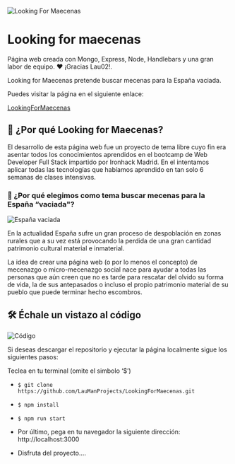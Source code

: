 ![Looking For Maecenas](https://res.cloudinary.com/dagreomkt/image/upload/v1585077747/Captura_de_pantalla_2020-03-24_a_las_20.20.28_traz2e.png "Looking For Maecenas")
# Looking for maecenas

Página web creada con Mongo, Express, Node, Handlebars y una gran labor de equipo. ❤️ ¡Gracias Lau02!. 

Looking for Maecenas pretende buscar mecenas para la España vaciada.

Puedes visitar la página en el siguiente enlace:

[LookingForMaecenas](https://lookingformaecenas.herokuapp.com/ "LookingForMaecenas")

## 🤩 ¿Por qué Looking for Maecenas?

El desarrollo de esta página web fue un proyecto de tema libre cuyo fin era asentar todos los conocimientos aprendidos en  el bootcamp de Web Developer Full Stack impartido por Ironhack Madrid. En el intentamos aplicar todas las tecnologías que habíamos aprendido en tan solo 6 semanas de clases intensivas.

### 🤔 ¿Por qué elegimos como tema buscar mecenas para la España “vaciada"?


![España vaciada](https://res.cloudinary.com/dagreomkt/image/upload/v1585077870/Captura_de_pantalla_2020-03-24_a_las_20.24.14_pekdvf.png "España vaciada")


En la actualidad España sufre un gran proceso de despoblación en zonas rurales que a su vez está provocando la perdida de una gran cantidad patrimonio cultural material e inmaterial. 

La idea de crear una página web (o por lo menos el concepto) de mecenazgo o micro-mecenazgo social nace para ayudar a todas las personas que aún creen que no es tarde para rescatar del olvido su forma de vida, la de sus antepasados o incluso el propio patrimonio material de su pueblo que puede terminar hecho escombros.

## 🛠 Échale un vistazo al código


![Código](https://res.cloudinary.com/dagreomkt/image/upload/v1585078101/Captura_de_pantalla_2020-03-24_a_las_20.27.56_mlv4xk.png "Código")


Si deseas descargar el repositorio y ejecutar la página localmente sigue los siguientes pasos:

Teclea en tu terminal (omite el simbolo ‘$’)

- `$ git clone https://github.com/LauManProjects/LookingForMaecenas.git`

- `$ npm install `

- `$ npm run start `

- Por último, pega en tu navegador la siguiente dirección: http://localhost:3000

- Disfruta del proyecto....




